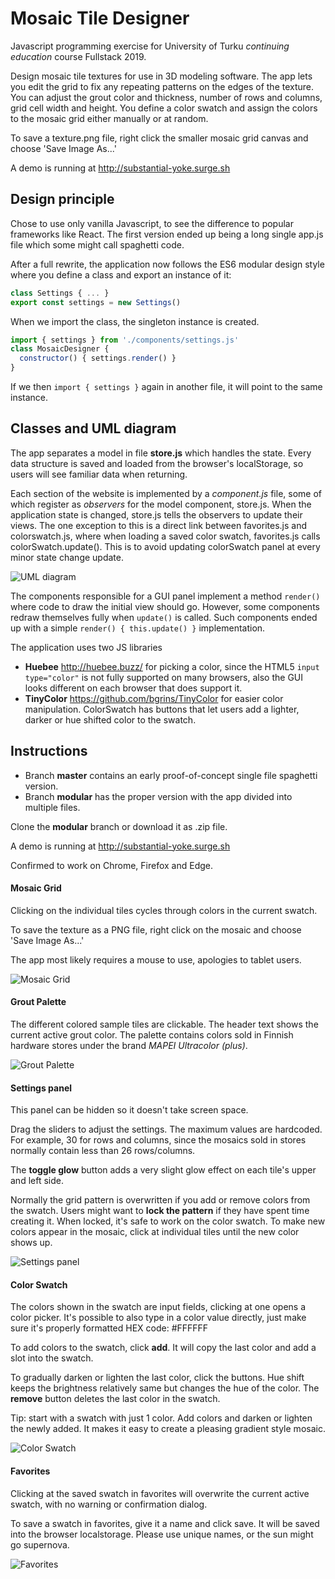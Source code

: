 # Mosaic Tile Designer

Javascript programming exercise for University of Turku _continuing education_ course Fullstack 2019. 

Design mosaic tile textures for use in 3D modeling software. The app lets you edit the grid to fix any repeating patterns on the edges of the texture. You can adjust the grout color and thickness, number of rows and columns, grid cell width and height. You define a color swatch and assign the colors to the mosaic grid either manually or at random.

To save a texture.png file, right click the smaller mosaic grid canvas and choose 'Save Image As...'

A demo is running at http://substantial-yoke.surge.sh

## Design principle
Chose to use only vanilla Javascript, to see the difference to popular frameworks like React. The first version ended up being a long single app.js file which some might call spaghetti code.

After a full rewrite, the application now follows the ES6 modular design style where you define a class and export an instance of it:

```javascript
class Settings { ... }
export const settings = new Settings()
```
When we import the class, the singleton instance is created.  

```javascript
import { settings } from './components/settings.js'
class MosaicDesigner { 
  constructor() { settings.render() }
}
```
If we then `import { settings }` again in another file, it will point to the same instance.

## Classes and UML diagram
The app separates a model in file **store.js** which handles the state. Every data structure is saved and loaded from the browser's localStorage, so users will see familiar data when returning.

Each section of the website is implemented by a _component.js_ file, some of which register as _observers_ for the model component, store.js. When the application state is changed, store.js tells the observers to update their views. The one exception to this is a direct link between favorites.js and colorswatch.js, where when loading a saved color swatch, favorites.js calls colorSwatch.update(). This is to avoid updating colorSwatch panel at every minor state change update. 

![UML diagram](https://gitlab.utu.fi/sipesa/mosaic-tile-designer/raw/modular/img/UMLdiagram.png)

The components responsible for a GUI panel implement a method `render()` where code to draw the initial view should go. However, some components redraw themselves fully when `update()` is called. Such components ended up with a simple `render() { this.update() }` implementation.

The application uses two JS libraries
- **Huebee** http://huebee.buzz/ for picking a color, since the HTML5 `input type="color"` is not fully supported on many browsers, also the GUI looks different on each browser that does support it.
- **TinyColor** https://github.com/bgrins/TinyColor for easier color manipulation. ColorSwatch has buttons that let users add a lighter, darker or hue shifted color to the swatch.

## Instructions

- Branch **master** contains an early proof-of-concept single file spaghetti version.
- Branch **modular** has the proper version with the app divided into multiple files.

Clone the **modular** branch or download it as .zip file. 

A demo is running at http://substantial-yoke.surge.sh

Confirmed to work on Chrome, Firefox and Edge.

#### Mosaic Grid
Clicking on the individual tiles cycles through colors in the current swatch.

To save the texture as a PNG file, right click on the mosaic and choose 'Save Image As...'

The app most likely requires a mouse to use, apologies to tablet users.

![Mosaic Grid](https://gitlab.utu.fi/sipesa/mosaic-tile-designer/raw/modular/img/canvas.png)

#### Grout Palette
The different colored sample tiles are clickable. The header text shows the current active grout color.
The palette contains colors sold in Finnish hardware stores under the brand _MAPEI Ultracolor (plus)_.

![Grout Palette](https://gitlab.utu.fi/sipesa/mosaic-tile-designer/raw/modular/img/groutPalette.png)

#### Settings panel
This panel can be hidden so it doesn't take screen space.

Drag the sliders to adjust the settings. The maximum values are hardcoded. For example, 30 for rows and columns, since the mosaics sold in stores normally contain less than 26 rows/columns.

The **toggle glow** button adds a very slight glow effect on each tile's upper and left side.

Normally the grid pattern is overwritten if you add or remove colors from the swatch. Users might want to **lock the pattern** if they have spent time creating it. When locked, it's safe to work on the color swatch. To make new colors appear in the mosaic, click at individual tiles until the new color shows up.

![Settings panel](https://gitlab.utu.fi/sipesa/mosaic-tile-designer/raw/modular/img/settings.png)

#### Color Swatch
The colors shown in the swatch are input fields, clicking at one opens a color picker. It's possible to also type in a color value directly, just make sure it's properly formatted HEX code: #FFFFFF

To add colors to the swatch, click **add**. It will copy the last color and add a slot into the swatch. 

To gradually darken or lighten the last color, click the buttons. Hue shift keeps the brightness relatively same but changes the hue of the color. The **remove** button deletes the last color in the swatch.

Tip: start with a swatch with just 1 color. Add colors and darken or lighten the newly added. It makes it easy to create a pleasing gradient style mosaic.

![Color Swatch](https://gitlab.utu.fi/sipesa/mosaic-tile-designer/raw/modular/img/colorSwatch.png)

#### Favorites
Clicking at the saved swatch in favorites will overwrite the current active swatch, with no warning or confirmation dialog. 

To save a swatch in favorites, give it a name and click save. It will be saved into the browser localstorage. Please use unique names, or the sun might go supernova.

![Favorites](https://gitlab.utu.fi/sipesa/mosaic-tile-designer/raw/modular/img/favorites.png)

